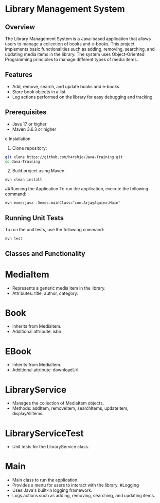 # Library Management System

## Overview

The Library Management System is a Java-based application that allows users to manage a collection of books and e-books. This project implements basic functionalities such as adding, removing, searching, and updating media items in the library. The system uses Object-Oriented Programming principles to manage different types of media items.

## Features
- Add, remove, search, and update books and e-books.
- Store book objects in a list.
- Log actions performed on the library for easy debugging and tracking.

## Prerequisites
- Java 17 or higher
- Maven 3.6.3 or higher

c Installation
1. Clone repository:
```bash
git clone https://github.com/h4rshjo/Java-Training.git
cd Java-Training
```
2. Build project using Maven:
```
mvn clean install
```

##Running the Application
To run the application, execute the following command:
```
mvn exec:java -Dexec.mainClass="com.ArjayAquino.Main"
```

## Running Unit Tests
To run the unit tests, use the following command:
```
mvn test
```
## Classes and Functionality
# MediaItem
- Represents a generic media item in the library.
- Attributes: title, author, category.
# Book
- Inherits from MediaItem.
- Additional attribute: isbn.
# EBook
- Inherits from MediaItem.
- Additional attribute: downloadUrl.
# LibraryService
- Manages the collection of MediaItem objects.
- Methods: addItem, removeItem, searchItems, updateItem, displayAllItems.
# LibraryServiceTest
- Unit tests for the LibraryService class.
# Main
- Main class to run the application.
- Provides a menu for users to interact with the library.
#Logging
- Uses Java's built-in logging framework.
- Logs actions such as adding, removing, searching, and updating items.
